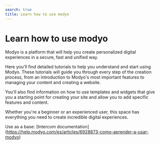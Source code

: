 ```yaml
---
search: true
title: Learn how to use modyo
---
```


# Learn how to use modyo

Modyo is a platform that will help you create personalized digital experiences in a secure, fast and unified way.

Here you'll find detailed tutorials to help you understand and start using Modyo. These tutorials will guide you through every step of the creation process, from an introduction to Modyo's most important features to managing your content and creating a website.

You'll also find information on how to use templates and widgets that give you a starting point for creating your site and allow you to add specific features and content.

Whether you're a beginner or an experienced user, this space has everything you need to create incredible digital experiences.


Use as a base:
[Intercom documentation] (https://help.modyo.com/es/articles/6928873-como-aprender-a-usar-modyo)